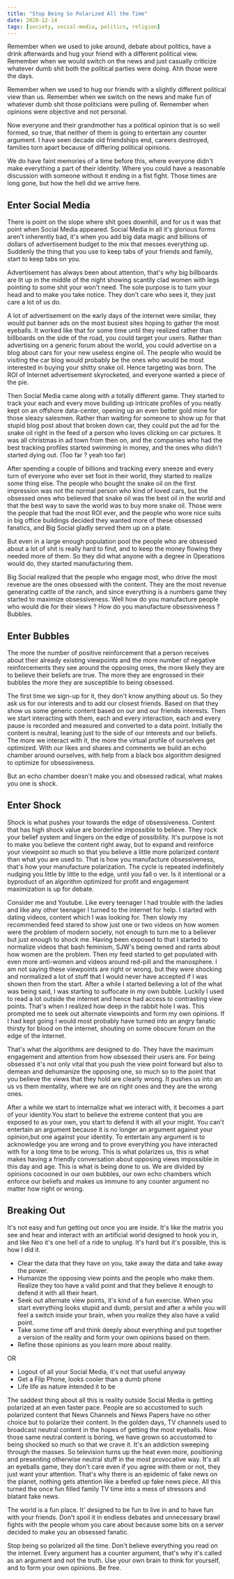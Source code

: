 ```yaml
---
title: "Stop Being So Polarized All the Time"
date: 2020-12-14
tags: [society, social-media, politics, religion]
---
```


Remember when we used to joke around, debate about politics, have a drink afterwards and hug your  friend with a  different political view. Remember when we would switch on the news and just casually criticize whatever dumb shit both the  political parties were doing. Ahh those were the days.

Remember when we used to hug our friends with a slightly different political view than us. Remember when we switch on the news and make fun of whatever dumb shit those politicians were pulling of. Remember when opinions were objective and not personal.

Now everyone and their grandmother has a political opinion that is so well formed, so true,  that neither of them is going to entertain any counter argument. I have seen decade old friendships end, careers destroyed, families torn apart because of differing political opinions.

We do have faint memories  of  a time before this, where everyone didn't make everything a part of their identity. Where you could have a reasonable discussion with someone without it ending in a fist fight. Those times are long gone, but how the hell did we arrive here.

## Enter Social Media
There is point on the slope where shit goes downhill, and for us it was that point when Social Media appeared. Social Media in all it's glorious forms aren't  inherently bad, it's when you add big data magic and billions of dollars of advertisement budget to the mix that messes everything up. Suddenly  the thing  that you use to keep tabs of your friends and family, start to keep tabs on you.

Advertisement has always been about attention, that's why big billboards are lit up in the middle of the  night showing scantily clad women with legs pointing to some shit your won't need. The sole purpose is to turn your head and to make you take notice. They don't care who sees it, they just care a lot of us do.

A lot of advertisement on the early days of the internet were similar, they would put banner ads on the  most busiest sites hoping to gather the most eyeballs. It worked  like that for some time  until they  realized rather than billboards  on the side of the  road,  you could target your users. Rather than  advertising on a generic forum about the world, you could advertise on a blog about cars for your new useless engine oil. The people who would be visiting the car blog would probably be the ones who would be most interested in buying your shitty snake oil. Hence targeting was born. The ROI of Internet advertisement skyrocketed, and everyone wanted a piece of the pie.

Then Social Media came along with a totally different game. They started  to  track your each and every move  building up intricate profiles of you neatly kept on an offshore data-center, opening up an even better gold mine for those sleazy salesmen. Rather than waiting for someone to show up for that stupid  blog post  about that broken down car, they could put the ad for the snake oil right in the feed of a person who loves clicking on car pictures. It was all christmas  in ad town from  then on, and the companies  who had the best  tracking profiles  started swimming in money, and the ones who didn't started dying out. (Too far ? yeah too far)

After spending a couple of billions and tracking every sneeze and every turn of everyone  who ever set foot in their world,  they started to  realize some thing else. The people who bought the snake oil on the first impression was not the normal person who kind  of loved cars, but the obsessed ones who believed that snake oil was the best oil in the  world and that the best way to save the world was to buy more snake oil. Those were the people that had the most ROI ever, and  the people who wore nice suits in big office buildings decided they wanted more of these obsessed fanatics, and Big Social gladly served them up on a plate.

But even in a large  enough population pool  the people who are obsessed about a lot of shit is really hard to find, and to keep the money flowing they needed more of them. So they did what anyone with a degree in Operations would do, they started manufacturing them.

Big Social realized that the people who  engage  most, who  drive the most revenue are the ones obsessed with the content. They are the most  revenue generating cattle of the ranch, and since everything is a numbers game they started to maximize obsessiveness. Well how do you manufacture people who would die for their views ? How do you manufacture obsessiveness ? Bubbles.

## Enter Bubbles
The more the number of positive reinforcement that a person receives about their already existing viewpoints and the more number  of negative reinforcements they see around the opposing ones, the more likely they are to believe their beliefs are true. The more they are engrossed in their bubbles the more they are susceptible to being obsessed.

The  first  time we sign-up for it, they don't know anything about us. So they ask us for our interests and to add our closest friends. Based on that they show us some generic content  based on our and  our friends interests. Then we start interacting with them, each and every interaction, each and  every pause is recorded and measured and converted  to a  data point. Initially the content is neutral, leaning just to the side  of our interests and our beliefs. The more we interact with it, the more the virtual  profile of ourselves get optimized. With our likes and shares and comments  we build an echo chamber around ourselves, with help from a  black box algorithm designed to optimize  for obsessiveness.

But an echo chamber doesn't make you and obsessed radical, what makes you one is shock.

## Enter Shock
Shock is what pushes your towards the edge of obsessiveness. Content that has high shock value are borderline impossible to believe. They rock your belief system and lingers on the edge of possibility. It's purpose is not to make you believe the content right away, but to expand and reinforce your viewpoint so much so that you believe a little more polarized content than what you are used to. That is how you manufacture obsessiveness, that's how your manufacture  polarization. The cycle is repeated indefinitely nudging you little by little to the edge, until you fall  o ver. Is  it  intentional or  a  byproduct  of an algorithm optimized for profit and engagement maximization is up for debate.

Consider me and Youtube. Like every teenager I had trouble with the ladies and like any other teenager I turned  to the internet for help. I started with dating videos, content which I  was looking for. Then slowly my recommended feed stared to show just one or two videos on how women were the problem of modern society, not enough to turn me to a believer but just enough to shock me. Having been exposed to that I started to normalize videos that bash feminism, SJW's being owned and rants about how women are the problem. Then my feed started to get populated with  even more  anti-women and videos around red-pill and the manosphere. I am not saying these viewpoints are right or  wrong, but they were shocking  and normalized  a lot  of stuff that I would never have accepted if I was shown then from the start. After a while I started believing a lot of the what was being said, I was starting to suffocate in my own bubble. Luckily I used to read a lot outside the internet and hence had access to contrasting view points. That's when I realized how deep in the rabbit hole I was. This prompted me to seek out alternate viewpoints and form my own opinions.  If I had kept going I would most probably have turned  into an angry fanatic thirsty for blood on the internet, shouting on some obscure forum on the edge of the internet.

That's what  the algorithms are designed to do. They have the maximum engagement and attention from how obsessed their users  are. For being obsessed it's not only vital that you  push the view point forward but also to demean and dehumanize the opposing one, so much so to the point that you believe the views that they hold are clearly wrong.  It pushes us into an us vs them mentality, where we are on right ones  and they are the wrong ones. 

After a while we start to internalize what we interact with, it becomes a part of your identity.You start to believe the extreme content that you are exposed to as your own, you start to defend it with all your might.  You can't entertain an  argument  because it is no  longer an argument  against your opinion,but one against  your identity. To entertain any argument is to acknowledge you are wrong and to prove everything you have interacted with for a long time to be wrong. This is  what  polarizes  us, this is what makes having a friendly conversation about opposing  views impossible in this  day and age. This is what is being done to us. We are divided  by opinions cocooned in our own bubbles, our own  echo chambers which enforce our beliefs and makes us immune to any counter  argument no matter how right or wrong.

## Breaking Out
It's not easy and fun getting out once you are inside. It's like the matrix you see and hear and interact with an artificial world designed to hook you in, and like Neo it's one hell of a ride to unplug. It's hard but it's possible, this is how I  did it.

- Clear the data that they have on you, take away the data and take away the power.
- Humanize the opposing view points and the people who make  them. Realize they too have a valid point and that they believe it enough to defend it with all their heart.
- Seek out alternate view points, it's kind of a fun exercise. When you start everything looks stupid and dumb, persist and after a while you will feel a switch inside your brain, when you realize they also have a valid point.
- Take some time off and  think deeply about everything and put together a version of the reality and form your own opinions based on them.
- Refine those opinions  as you learn more about reality.

OR

- Logout of all your Social Media, it's not that useful anyway
- Get a Flip Phone,  looks cooler than  a dumb phone
- Life life  as  nature intended it to be 

The saddest thing about all this is reality outside Social Media is getting polarized at an even faster pace. People are so accustomed to such polarized content that News Channels and News Papers have no other choice but to polarize their content. In the golden days, TV channels used to broadcast neutral content in the hopes of getting the most eyeballs. Now those same neutral content is boring, we have grown so accustomed to being shocked so much so that we crave it. It's an addiction sweeping through the masses. So television turns up the heat even more, positioning and presenting otherwise neutral stuff in the most provocative way. It's all an eyeballs game, they don't care even if you agree with them or not, they just want your attention. That's why there is an epidemic of fake news on the planet, nothing gets attention like a beefed up fake news piece. All this turned the once fun filled family TV time into a mess of stressors and blatant fake news.

The world is a fun place. It' designed  to be  fun to live  in and to have fun with your friends. Don't spoil it in endless debates  and unnecessary brawl fights with the people whom you care about because some bits on a server decided to make you an obsessed fanatic.

Stop being so polarized all the time. Don't believe everything you read on the internet. Every argument has a counter argument, that's why it's called as an argument and not the truth. Use your own brain to think for yourself, and to form your own opinions. Be free.
